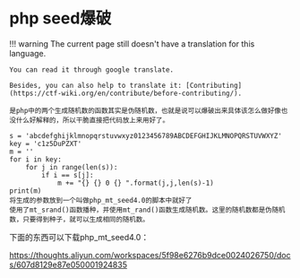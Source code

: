 # php seed爆破
!!! warning
    The current page still doesn't have a translation for this language.

    You can read it through google translate.

    Besides, you can also help to translate it: [Contributing](https://ctf-wiki.org/en/contribute/before-contributing/). 



```plain
是php中的两个生成随机数的函数其实是伪随机数，也就是说可以爆破出来具体该怎么做好像也没什么好解释的，所以干脆直接把代码放上来用好了。

s = 'abcdefghijklmnopqrstuvwxyz0123456789ABCDEFGHIJKLMNOPQRSTUVWXYZ'
key = 'c1z5DuPZXT'
m = ''
for i in key:
    for j in range(len(s)):
        if i == s[j]:
            m += "{} {} 0 {} ".format(j,j,len(s)-1)
print(m)
将生成的参数放到一个叫做php_mt_seed4.0的脚本中就好了
使用了mt_srand()函数播种，并使用mt_rand()函数生成随机数。这里的随机数都是伪随机数，只要得到种子，就可以生成相同的随机数。
```



下面的东西可以下载php_mt_seed4.0：

https://thoughts.aliyun.com/workspaces/5f98e6276b9dce0024026750/docs/607d8129e87e050001924835





